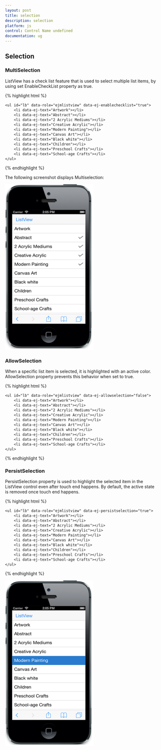 ```yaml
---
layout: post
title: selection
description: selection
platform: js
control: Control Name undefined
documentation: ug
---
```


## Selection

### MultiSelection

ListView has a check list feature that is used to select multiple list items, by using set EnableCheckList property as true.

{% highlight html %}


    <ul id="lb" data-role="ejmlistview" data-ej-enablechecklist="true">
        <li data-ej-text="Artwork"></li>
        <li data-ej-text="Abstract"></li>
        <li data-ej-text="2 Acrylic Mediums"></li>
        <li data-ej-text="Creative Acrylic"></li>
        <li data-ej-text="Modern Painting"></li>
        <li data-ej-text="Canvas Art"></li>
        <li data-ej-text="Black white"></li>
        <li data-ej-text="Children"></li>
        <li data-ej-text="Preschool Crafts"></li>
        <li data-ej-text="School-age Crafts"></li>
    </ul>



{% endhighlight %}



The following screenshot displays Multiselection:

![](selection_images\selection_img1.png)

### AllowSelection

When a specific list item is selected, it is highlighted with an active color. AllowSelection property prevents this behavior when set to true. 

{% highlight html %}


    <ul id="lb" data-role="ejmlistview" data-ej-allowselection="false">
        <li data-ej-text="Artwork"></li>
        <li data-ej-text="Abstract"></li>
        <li data-ej-text="2 Acrylic Mediums"></li>
        <li data-ej-text="Creative Acrylic"></li>
        <li data-ej-text="Modern Painting"></li>
        <li data-ej-text="Canvas Art"></li>
        <li data-ej-text="Black white"></li>
        <li data-ej-text="Children"></li>
        <li data-ej-text="Preschool Crafts"></li>
        <li data-ej-text="School-age Crafts"></li>
    </ul>


{% endhighlight %}



### PersistSelection

PersistSelection property is used to highlight the selected item in the ListView control even after touch end happens. By default, the active state is removed once touch end happens.

{% highlight html %}

    <ul id="lb" data-role="ejmlistview" data-ej-persistselection="true">
        <li data-ej-text="Artwork"></li>
        <li data-ej-text="Abstract"></li>
        <li data-ej-text="2 Acrylic Mediums"></li>
        <li data-ej-text="Creative Acrylic"></li>
        <li data-ej-text="Modern Painting"></li>
        <li data-ej-text="Canvas Art"></li>
        <li data-ej-text="Black white"></li>
        <li data-ej-text="Children"></li>
        <li data-ej-text="Preschool Crafts"></li>
        <li data-ej-text="School-age Crafts"></li>
    </ul>


{% endhighlight %}



![](selection_images\selection_img2.png)

